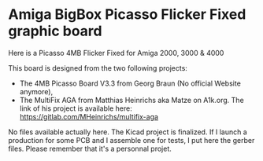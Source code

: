 # Amiga BigBox Picasso Flicker Fixed graphic board
Here is a Picasso 4MB Flicker Fixed for Amiga 2000, 3000 &amp; 4000

This board is designed from the two following projects:
  - The 4MB Picasso Board V3.3 from Georg Braun (No official Website anymore),
  - The MultiFix AGA from Matthias Heinrichs aka Matze on A1k.org. The link of his project is available here:
  https://gitlab.com/MHeinrichs/multifix-aga
  
No files available actually here.
The Kicad project is finalized. If I launch a production for some PCB and I assemble one for tests, I put here the gerber files.
Please remember that it's a personnal projet. 
